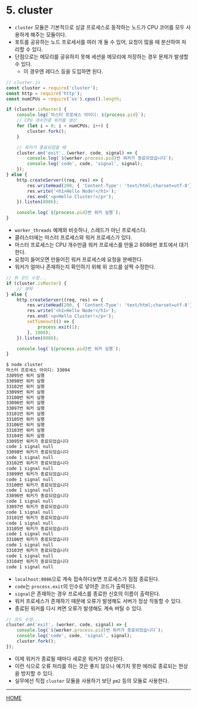# 5. cluster

- `cluster` 모듈은 기본적으로 싱글 프로세스로 동작하는 노드가 CPU 코어를 모두 사용하게 해주는 모듈이다.
- 포트를 공유하는 노드 프로세서를 여러 개 둘 수 있어, 요청이 많을 때 분산하여 처리할 수 있다.
- 단점으로는 메모리를 공유하지 못해 세션을 메모리에 저장하는 경우 문제가 발생할 수 있다.
    - 이 경우엔 레디스 등을 도입하면 된다.

```js
// cluster.js
const cluster = require('cluster');
const http = require('http');
const numCPUs = require('os').cpus().length;

if (cluster.isMaster) {
    console.log(`마스터 프로세스 아이디: ${process.pid}`);
    // CPU 개수만큼 워커를 생산
    for (let i = 0; i < numCPUs; i++) {
        cluster.fork();
    }

    // 워커가 종료되었을 때
    cluster.on('exit', (worker, code, signal) => {
        console.log(`${worker.process.pid}번 워커가 종료되었습니다`);
        console.log('code', code, 'signal', signal);
    });
} else {
    http.createServer((req, res) => {
        res.writeHead(200, { 'Content-Type': 'text/html;charset=utf-8'});
        res.write('<h1>Hello Node!</h1>');
        res.end('<p>Hello Cluster!</p>');
    }).listen(8086);

    console.log(`${process.pid}번 워커 실행`);
}
```

- `worker_threads` 예제와 비슷하나, 스레드가 아닌 프로세스다.
- 클러스터에는 마스터 프로세스와 워커 프로세스가 있다.
- 마스터 프로세스는 CPU 개수만큼 워커 프로세스를 만들고 8086번 포트에서 대기한다.
- 요청이 들어오면 만들어진 워커 프로세스에 요청을 분배한다.
- 워커가 얼마나 존재하는지 확인하기 위해 위 코드를 살짝 수정한다.

```js
// 위 코드 수정...
if (cluster.isMaster) {
    // 생략
} else {
    http.createServer((req, res) => {
        res.writeHead(200, { 'Content-Type': 'text/html;charset=utf-8'});
        res.write('<h1>Hello Node!</h1>');
        res.end('<p>Hello Cluster!</p>');
        setTimeout(() => {
            process.exit(1);
        }, 1000);
    }).listen(8086);

    console.log(`${process.pid}번 워커 실행`);
}
```

```zsh
$ node cluster
마스터 프로세스 아이디: 33094
33095번 워커 실행
33098번 워커 실행
33102번 워커 실행
33099번 워커 실행
33100번 워커 실행
33096번 워커 실행
33097번 워커 실행
33101번 워커 실행
33105번 워커 실행
33106번 워커 실행
33103번 워커 실행
33104번 워커 실행
33095번 워커가 종료되었습니다
code 1 signal null
33098번 워커가 종료되었습니다
code 1 signal null
33102번 워커가 종료되었습니다
code 1 signal null
33099번 워커가 종료되었습니다
code 1 signal null
33100번 워커가 종료되었습니다
code 1 signal null
33096번 워커가 종료되었습니다
code 1 signal null
33097번 워커가 종료되었습니다
code 1 signal null
33101번 워커가 종료되었습니다
code 1 signal null
33105번 워커가 종료되었습니다
code 1 signal null
33106번 워커가 종료되었습니다
code 1 signal null
33103번 워커가 종료되었습니다
code 1 signal null
33104번 워커가 종료되었습니다
code 1 signal null
```

- `localhost:8086`으로 계속 접속하다보면 프로세스가 점점 종료된다.
- `code`는 `process.exit`의 인수로 넣어준 코드가 출력된다.
- `signal`은 존재하는 경우 프로세스를 종료한 신호의 이름이 출력된다.
- 워커 프로세스가 존재하기 때문에 오류가 발생해도 서버가 정상 작동할 수 있다.
- 종료된 워커를 다시 켜면 오류가 발생해도 계속 버틸 수 있다.

```js
// 코드 수정...
cluster.on('exit', (worker, code, signal) => {
    console.log(`${worker.process.pid}번 워커가 종료되었습니다`);
    console.log('code', code, 'signal', signal);
    cluster.fork();
});
```

- 이제 워커가 종료될 때마다 새로운 워커가 생성된다.
- 이런 식으로 오류 처리를 하는 것은 좋지 않으나 예기치 못한 에러로 종료되는 현상을 방지할 수 있다.
- 실무에선 직접 `cluster` 모듈을 사용하기 보단 `pm2` 등의 모듈로 사용한다.

-----
[HOME](./index.md)